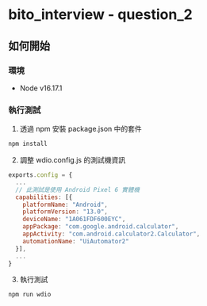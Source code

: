 # bito_interview - question_2

## 如何開始

### 環境

- Node v16.17.1

### 執行測試

1. 透過 npm 安裝 package.json 中的套件

```bash
npm install
```

2. 調整 wdio.config.js 的測試機資訊

```javascript
exports.config = {
  ...
  // 此測試是使用 Android Pixel 6 實體機
  capabilities: [{
    platformName: "Android",
    platformVersion: "13.0",
    deviceName: "1A061FDF600EYC",
    appPackage: "com.google.android.calculator",
    appActivity: "com.android.calculator2.Calculator",
    automationName: "UiAutomator2"
  }],
  ...
}
```

3. 執行測試
```bash
npm run wdio
```